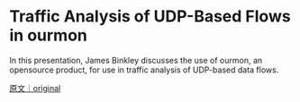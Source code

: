 
# Traffic Analysis of UDP-Based Flows in ourmon

In this presentation, James Binkley discusses the use of ourmon, an opensource product, for use in traffic analysis of UDP-based data flows.

[原文｜original](https://insights.sei.cmu.edu/library/traffic-analysis-of-udp-based-flows-in-ourmon/)
        